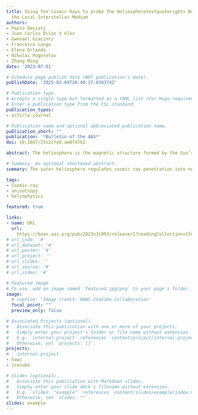 ```yaml
---
title: Using TeV Cosmic Rays to probe the Heliospheretextquoterights Boundary with
  the Local Interstellar Medium
authors:
- Paolo Desiati
- Juan Carlos D\íaz V ́elez
- Gwenael Giacinti
- Francesco Longo
- Elena Orlando
- Nikolai Pogorelov
- Zhang Ming
date: '2023-07-01'

# Schedule page publish date (NOT publication's date).
publishDate: '2025-02-04T20:48:17.030374Z'

# Publication type.
# Accepts a single type but formatted as a YAML list (for Hugo requirements).
# Enter a publication type from the CSL standard.
publication_types:
- article-journal

# Publication name and optional abbreviated publication name.
publication_short: ""
publication: '*Bulletin of the AAS*'
doi: 10.3847/25c2cfeb.ae0f4762

abstract: The heliosphere is the magnetic structure formed by the Sun’s atmosphere extending into the local interstellar medium (ISM). The heliopause, the boundary separating the heliosphere from the ISM, is a still largely unexplored region of space. Even though Voyager spacecraft officially entered the local ISM in 2012 (V1) and 2018 (V2) and are delivering data on the outer space environment, they are just two points piercing a vast region of space at specific times. The heliospheric boundary regulates the penetration of MeV-GeV galactic cosmic rays (CR) into the inner heliosphere, where the solar system is located. Interstellar keV neutral atoms are crucial to the outer heliosphere since they can penetrate unperturbed and transfer energy into the solar wind. Missions such as NASA’s Interstellar Boundary EXplorer (IBEX) and Cassini are designed to detect such neutral atoms and monitor charge exchange processes occurring at the heliospheric boundary. The heliosphere does not modulate the intensity of TeV CR particles coming from the ISM, but it does influence their arrival direction distribution. Ground-based CR observatories have provided statistically accurate maps of CR anisotropy as a function of energy over the last couple of decades. Combining such observations to produce all-sky coverage, makes it possible to investigate the impact that the heliosphere has on TeV CR particles. We can numerically calculate the pristine TeV CR pitch angle distribution in the local ISM using state-of-the art models of the heliosphere. Only with the heliospheric influence subtracted, it is possible to use TeV CR observations to infer propagation properties and the characteristics of magnetic turbulence in the ISM. Numerical calculations of CR particle trajectories through heliospheric models, therefore, provide a complementary tool to probe into the global properties of the boundary region, such as its size, length and the scale of local interstellar magnetic field draping around the heliosphere. A program boosting heliospheric modeling with emphasis on the boundary region, and promoting combined CR experimental data analyses from multiple ground-based experiments, will benefit CR astrophysics and, by reverse, will provide additional data and complementary tools to explore the interaction between the heliosphere and the local ISM.

# Summary. An optional shortened abstract.
summary: The outer heliosphere regulates cosmic ray penetration into near-Earth space, reduces space radiation, and makes life possible in our solar system. Voyager and IBEX in-situ and remote observations of the outer heliosphere and the distorted local interstellar magnetic are important for heliospheric modeling. TeV cosmic rays provide a new tool to study the heliosphere interstellar medium boundary.

tags:
- Cosmic-ray
- anisotropy
- heliophysics

featured: true

links:
- name: URL
  url: 
    https://baas.aas.org/pub/2023n3i093/release/1?readingCollection=1fe5322b
# url_code: '#'
# url_dataset: '#'
# url_poster: '#'
# url_project: ''
# url_slides: ''
# url_source: '#'
# url_video: '#'

# Featured image
# To use, add an image named `featured.jpg/png` to your page's folder. 
image:
  # caption: 'Image credit: HAWC-IceCube Collaboration'
  focal_point: ""
  preview_only: false

# Associated Projects (optional).
#   Associate this publication with one or more of your projects.
#   Simply enter your project's folder or file name without extension.
#   E.g. `internal-project` references `content/project/internal-project/index.md`.
#   Otherwise, set `projects: []`.
projects:
# - internal-project
- hawc
- icecube

# Slides (optional).
#   Associate this publication with Markdown slides.
#   Simply enter your slide deck's filename without extension.
#   E.g. `slides: "example"` references `content/slides/example/index.md`.
#   Otherwise, set `slides: ""`.
slides: example
---
```

